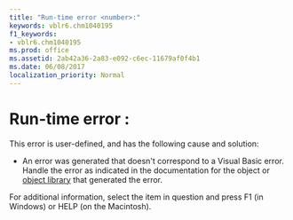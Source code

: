 ```yaml
---
title: "Run-time error <number>:"
keywords: vblr6.chm1040195
f1_keywords:
- vblr6.chm1040195
ms.prod: office
ms.assetid: 2ab42a36-2a83-e092-c6ec-11679af0f4b1
ms.date: 06/08/2017
localization_priority: Normal
---
```



# Run-time error <number>:

This error is user-defined, and has the following cause and solution:



- An error was generated that doesn't correspond to a Visual Basic error. Handle the error as indicated in the documentation for the object or [object library](../../Glossary/vbe-glossary.md#object-library) that generated the error.
    

For additional information, select the item in question and press F1 (in Windows) or HELP (on the Macintosh).

